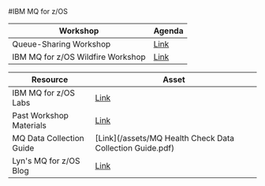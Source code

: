 #IBM MQ for z/OS

| Workshop    | Agenda |
| -------- | ------- |
| Queue-Sharing Workshop  | [Link](/assets/qsg_invite.pdf)   |
| IBM MQ for z/OS Wildfire Workshop | [Link](/assets/mq_wildfireworkshop_invite.pdf) |

| Resource    | Asset |
| -------- | ------- |
| IBM MQ for z/OS Labs | [Link](https://github.com/dorothyaquincy/MQwildfireworkshop_LABS)   |
| Past Workshop Materials | [Link](https://github.com/ibm-wsc/mq-wildfire-mqv9zos) |
| MQ Data Collection Guide | [Link](/assets/MQ Health Check Data Collection Guide.pdf) |
| Lyn's MQ for z/OS Blog | [Link](https://github.com/ibm-wsc/LynsMQforzOSBlog)


